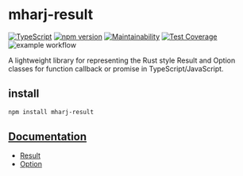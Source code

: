 # mharj-result

[![TypeScript](https://badges.frapsoft.com/typescript/code/typescript.svg?v=101)](https://github.com/ellerbrock/typescript-badges/)
[![npm version](https://badge.fury.io/js/mharj-result.svg)](https://badge.fury.io/js/mharj-result)
[![Maintainability](https://api.codeclimate.com/v1/badges/b6385c57b8fbfa43be06/maintainability)](https://codeclimate.com/github/mharj/result/maintainability)
[![Test Coverage](https://api.codeclimate.com/v1/badges/b6385c57b8fbfa43be06/test_coverage)](https://codeclimate.com/github/mharj/result/test_coverage)
![example workflow](https://github.com/mharj/result/actions/workflows/main.yml/badge.svg)

A lightweight library for representing the Rust style Result and Option classes for function callback or promise in TypeScript/JavaScript.

## install

```bash
npm install mharj-result
```

## [Documentation](https://mharj.github.io/result/)
- [Result](https://mharj.github.io/result/interfaces/Result.html)
- [Option](https://mharj.github.io/result/interfaces/Option.html)
